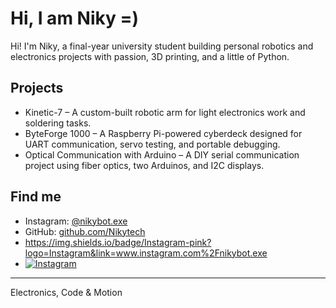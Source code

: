 # Hi, I am Niky =)

Hi! I'm Niky, a final-year university student building personal robotics and electronics projects with passion, 3D printing, and a little of Python.

## Projects
- Kinetic-7 – A custom-built robotic arm for light electronics work and soldering tasks.
- ByteForge 1000 – A Raspberry Pi-powered cyberdeck designed for UART communication, servo testing, and portable debugging.
- Optical Communication with Arduino – A DIY serial communication project using fiber optics, two Arduinos, and I2C displays.

## Find me
- Instagram: [@nikybot.exe](https://instagram.com/nikybot.exe)
- GitHub: [github.com/Nikytech](https://github.com/Nikytech)
- https://img.shields.io/badge/Instagram-pink?logo=Instagram&link=www.instagram.com%2Fnikybot.exe
- [![Instagram](https://img.shields.io/badge/Nikybot.exe-Instagram-ff69b4)](https://www.instagram.com/nikybot.exe/)


---
Electronics, Code & Motion
